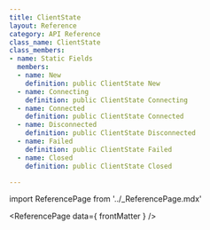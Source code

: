 ```yaml
---
title: ClientState
layout: Reference
category: API Reference
class_name: ClientState
class_members:
- name: Static Fields
  members:
  - name: New
    definition: public ClientState New
  - name: Connecting
    definition: public ClientState Connecting
  - name: Connected
    definition: public ClientState Connected
  - name: Disconnected
    definition: public ClientState Disconnected
  - name: Failed
    definition: public ClientState Failed
  - name: Closed
    definition: public ClientState Closed

---
```

import ReferencePage from '../_ReferencePage.mdx'

<ReferencePage data={ frontMatter } />
